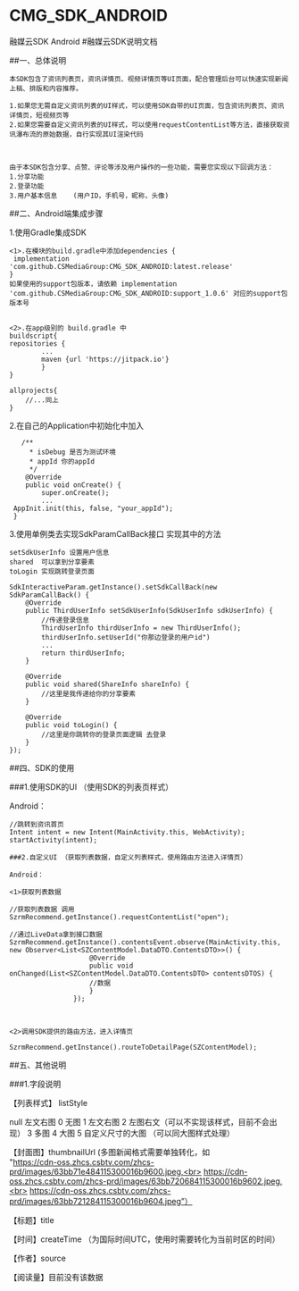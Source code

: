 # CMG_SDK_ANDROID
融媒云SDK Android
#融媒云SDK说明文档

##一、总体说明

```
本SDK包含了资讯列表页，资讯详情页、视频详情页等UI页面，配合管理后台可以快速实现新闻上稿、排版和内容推荐。

1.如果您无需自定义资讯列表的UI样式，可以使用SDK自带的UI页面，包含资讯列表页、资讯详情页，短视频页等
2.如果您需要自定义资讯列表的UI样式，可以使用requestContentList等方法，直接获取资讯瀑布流的原始数据，自行实现其UI渲染代码



由于本SDK包含分享、点赞、评论等涉及用户操作的一些功能，需要您实现以下回调方法：
1.分享功能
2.登录功能
3.用户基本信息	(用户ID，手机号，昵称，头像)

```
##二、Android端集成步骤

1.使用Gradle集成SDK

```
<1>.在模块的build.gradle中添加dependencies {
 implementation 'com.github.CSMediaGroup:CMG_SDK_ANDROID:latest.release'
}
如果使用的support包版本，请依赖 implementation 'com.github.CSMediaGroup:CMG_SDK_ANDROID:support_1.0.6' 对应的support包版本号


<2>.在app级别的 build.gradle 中 
buildscript{
repositories {
 		...
 		maven {url 'https://jitpack.io'}
 		}
}

allprojects{
	//...同上
}

```

2.在自己的Application中初始化中加入

```
   /**
     * isDebug 是否为测试环境
     * appId 你的appId
     */
    @Override
    public void onCreate() {
        super.onCreate();
        ...
 AppInit.init(this, false, "your_appId");
 }

```

3.使用单例类去实现SdkParamCallBack接口 实现其中的方法

```
setSdkUserInfo 设置用户信息
shared  可以拿到分享要素
toLogin 实现跳转登录页面

SdkInteractiveParam.getInstance().setSdkCallBack(new SdkParamCallBack() {
    @Override
    public ThirdUserInfo setSdkUserInfo(SdkUserInfo sdkUserInfo) {
        //传递登录信息
        ThirdUserInfo thirdUserInfo = new ThirdUserInfo();
        thirdUserInfo.setUserId("你那边登录的用户id")
        ...
        return thirdUserInfo;
    }

    @Override
    public void shared(ShareInfo shareInfo) {
        //这里是我传递给你的分享要素
    }

    @Override
    public void toLogin() {
        //这里是你跳转你的登录页面逻辑 去登录
    }
});
```

##四、SDK的使用

###1.使用SDK的UI （使用SDK的列表页样式）

Android：

```
//跳转到资讯首页  
Intent intent = new Intent(MainActivity.this, WebActivity);
startActivity(intent);

###2.自定义UI （获取列表数据，自定义列表样式，使用路由方法进入详情页）

Android：

<1>获取列表数据

//获取列表数据 调用
SzrmRecommend.getInstance().requestContentList("open");

//通过LiveData拿到接口数据
SzrmRecommend.getInstance().contentsEvent.observe(MainActivity.this, new Observer<List<SZContentModel.DataDTO.ContentsDTO>>() {
                    @Override
                    public void onChanged(List<SZContentModel.DataDTO.ContentsDTO> contentsDTOS) {
                    //数据
                    }
                });
                


<2>调用SDK提供的路由方法，进入详情页

SzrmRecommend.getInstance().routeToDetailPage(SZContentModel);
```

##五、其他说明

###1.字段说明

【列表样式】 listStyle

null     左文右图
0        无图
1        左文右图
2        左图右文（可以不实现该样式，目前不会出现）
3        多图
4        大图
5        自定义尺寸的大图  （可以同大图样式处理）



【封面图】thumbnailUrl    (多图新闻格式需要单独转化，如<br>
"https://cdn-oss.zhcs.csbtv.com/zhcs-prd/images/63bb71e484115300016b9600.jpeg,<br>
https://cdn-oss.zhcs.csbtv.com/zhcs-prd/images/63bb720684115300016b9602.jpeg,<br>
https://cdn-oss.zhcs.csbtv.com/zhcs-prd/images/63bb721284115300016b9604.jpeg”）

【标题】title

【时间】createTime    （为国际时间UTC，使用时需要转化为当前时区的时间）

【作者】source

【阅读量】目前没有该数据
```
